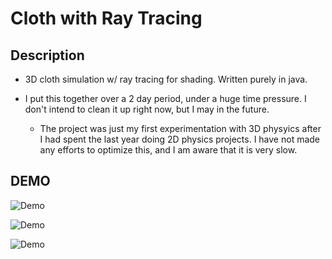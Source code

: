 # Cloth with Ray Tracing

## Description

- 3D cloth simulation w/ ray tracing for shading. Written purely in java.

- I put this together over a 2 day period, under a huge time pressure. I don't intend to clean it up right now, but I may in the future.
  - The project was just my first experimentation with 3D physyics after I had spent the last year doing 2D physics projects. I have not made any efforts to optimize this, and I am aware that it is very slow.

## DEMO

![Demo](demo/gray.gif)

![Demo](demo/1.gif)

![Demo](demo/sideAndFront.gif)
